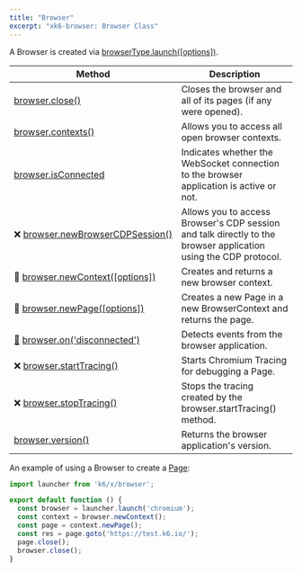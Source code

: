 ```yaml
---
title: "Browser"
excerpt: "xk6-browser: Browser Class"
---
```


A Browser is created via [browserType.launch([options])](/javascript-api/xk6-browser/browsertype/#browsertype-launch-options).

| Method                                                                                         | Description                                                                                                     |
| ---------------------------------------------------------------------------------------------- | --------------------------------------------------------------------------------------------------------------- |
| <nobr>[browser.close()](/javascript-api/xk6-browser/browser/close)</nobr>                                   | Closes the browser and all of its pages (if any were opened).                                                   |
| <nobr>[browser.contexts()](/javascript-api/xk6-browser/browser/contexts)</nobr>                             | Allows you to access all open browser contexts.                                                                 |
| <nobr>[browser.isConnected](/javascript-api/xk6-browser/browser/isconnected)</nobr>                         | Indicates whether the WebSocket connection to the browser application is active or not.                         |
| <nobr><span title="Not implemented">❌</span> [browser.newBrowserCDPSession()](/javascript-api/xk6-browser/browser/newbrowsercdpsession)</nobr> | Allows you to access Browser's CDP session and talk directly to the browser application using the CDP protocol. |
| <nobr><span title="Work in progress">🚧</span> [browser.newContext([options])](/javascript-api/xk6-browser/browser/newcontext/)</nobr>               | Creates and returns a new browser context.                                                                      |
| <nobr><span title="Work in progress">🚧</span> [browser.newPage([options])](/javascript-api/xk6-browser/browser/newpage)</nobr>                      | Creates a new Page in a new BrowserContext and returns the page.                                                |
| <nobr><span title="Work in progress">[🚧](https://github.com/grafana/xk6-browser/issues/96)</span> [browser.on('disconnected')](/javascript-api/xk6-browser/browser/on)</nobr>                       | Detects events from the browser application. |
| <nobr><span title="Not implemented">❌</span> [browser.startTracing()](/javascript-api/xk6-browser/browser/starttracing)</nobr>                  | Starts Chromium Tracing for debugging a Page.                                                                   |
| <nobr><span title="Not implemented">❌</span> [browser.stopTracing()](/javascript-api/xk6-browser/browser/stoptracing)</nobr>                    | Stops the tracing created by the browser.startTracing() method.                                                 |
| <nobr>[browser.version()](/javascript-api/xk6-browser/browser/version)</nobr>                               | Returns the browser application's version.                                                                      |

An example of using a Browser to create a [Page](/javascript-api/xk6-browser/page):

```javascript
import launcher from 'k6/x/browser';

export default function () {
  const browser = launcher.launch('chromium');
  const context = browser.newContext();
  const page = context.newPage();
  const res = page.goto('https://test.k6.io/');
  page.close();
  browser.close();
}
```
